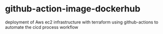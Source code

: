 # github-action-image-dockerhub
deployment of Aws ec2 infrastructure with terraform using github-actions to automate the cicd process workflow

